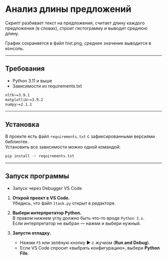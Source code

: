 # Анализ длины предложений

Скрипт разбивает текст на предложения, считает длину каждого предложения (в словах), строит гистограмму и выводит среднюю длину.

График сохраняется в файл hist.png, среднее значение выводится в консоль.

---
## Требования
- Python 3.11 и выше
- Зависимости из requirements.txt
```bash
nltk>=3.9.1
matplotlib>=3.9.2
numpy>=2.1.1
```
---

## Установка

В проекте есть файл `requirements.txt` с зафиксированными версиями библиотек.  
Установить все зависимости можно одной командой:

```bash
pip install -r requirements.txt
```
---
## Запуск программы
- Запуск через Debugger VS Code

1. **Открой проект в VS Code.**  
   Убедись, что файл `1task.py` открыт в редакторе.

2. **Выбери интерпретатор Python.**  
   В правом нижнем углу должно быть что-то вроде `Python 3.x`.  
   Если интерпретатор не выбран — нажми и выбери нужный.

3. **Запусти отладку.**  
   - Нажми `F5` или зелёную кнопку ▶ с жучком (**Run and Debug**).  
   - Если VS Code спросит «выбрать конфигурацию», выбери **Python File**.

